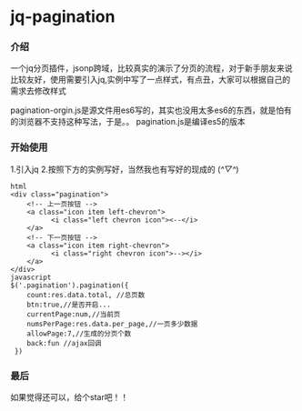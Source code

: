 # jq-pagination
### 介绍
一个jq分页插件，jsonp跨域，比较真实的演示了分页的流程，对于新手朋友来说比较友好，使用需要引入jq,实例中写了一点样式，有点丑，大家可以根据自己的需求去修改样式

pagination-orgin.js是源文件用es6写的，其实也没用太多es6的东西，就是怕有的浏览器不支持这种写法，于是。。
pagination.js是编译es5的版本
### 开始使用
1.引入jq
2.按照下方的实例写好，当然我也有写好的现成的 (*^▽^*)

	html
	<div class="pagination">
		<!-- 上一页按钮 -->
		<a class="icon item left-chevron">
			  <i class="left chevron icon"><--</i>
		</a>
		<!-- 下一页按钮 -->
		<a class="icon item right-chevron">
			  <i class="right chevron icon">--></i>
		</a>
	</div>
	javascript
	$('.pagination').pagination({
		count:res.data.total, //总页数
		btn:true,//是否开启...
		currentPage:num,//当前页
		numsPerPage:res.data.per_page,//一页多少数据
		allowPage:7,//生成的分页个数
		back:fun //ajax回调
	 })

### 最后
如果觉得还可以，给个star吧！！

